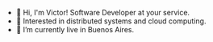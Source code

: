 - 👋 Hi, I'm Victor! Software Developer at your service.
- 💖 Interested in distributed systems and cloud computing.
- 🏡 I’m currently live in Buenos Aires. 


<!---
ViktorMP/ViktorMP is a ✨ special ✨ repository because its `README.md` (this file) appears on your GitHub profile.
You can click the Preview link to take a look at your changes.
--->
